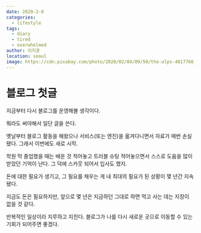 ```yaml
---
date: 2020-2-8
categories:
  - lifestyle
tags: 
  - diary
  - tired
  - overwhelmed
author: 이지훈
location: seoul  
image: https://cdn.pixabay.com/photo/2020/02/04/09/50/the-alps-4817766_960_720.jpg
---
```


# 블로그 첫글

지금부터 다시 블로그를 운영해볼 생각이다.

뭐라도 써야해서 일단 글을 쓴다.

옛날부터 블로그 활동을 해왔으나 서비스(또는 엔진)을 옮겨다니면서 자료가 매번 손실됐다. 그래서 이번에도 새로 시작.
 
학원 막 졸업했을 때는 배운 것 적어놓고 트러블 슈팅 적어놓으면서 스스로 도움을 많이 받았던 기억이 난다. 그 덕에 스카웃 되어서 입사도 했지.

돈에 대한 필요가 생기고, 그 필요를 채우는 게 내 최대의 필요가 된 상황이 몇 년간 지속됐다.

지금도 돈은 필요하지만, 앞으로 몇 년은 지금하던 그대로 하면 먹고 사는 데는 지장이 없을 것 같다.

반복적인 일상이라 지루하고 지친다. 블로그가 나를 다시 새로운 곳으로 이동할 수 있는 기회가 되어주면 좋겠다.